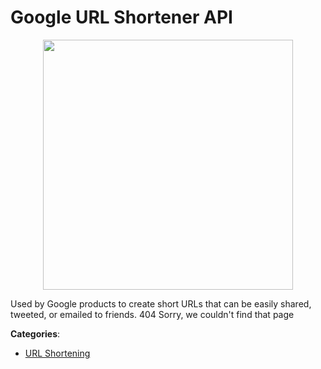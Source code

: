 # Google URL Shortener API
<p align="center">
    <img width="400" src="https://raw.githubusercontent.com/apis-list/apis-list/apis/google-url-shortener-api/logo_256x256.png" />
</p>

Used by Google products to create short URLs that can be easily shared, tweeted, or emailed to friends.  404 Sorry, we couldn't find that page



**Categories**:

- [URL Shortening](https://github.com/apis-list/apis-list#url-shortening)



